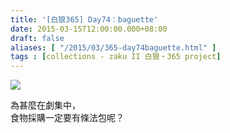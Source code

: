 ```yaml
---
title: '[白狼365] Day74：baguette'
date: 2015-03-15T12:00:00.000+08:00
draft: false
aliases: [ "/2015/03/365-day74baguette.html" ]
tags : [collections - zaku II 白狼・365 project]
---
```


[![](https://farm8.staticflickr.com/7537/15998649860_920d3b3343_z.jpg)](https://farm8.staticflickr.com/7537/15998649860_920d3b3343_z.jpg)

為甚麼在劇集中，  
食物採購一定要有條法包呢？